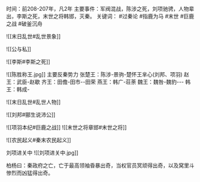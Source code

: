 时间：前208-207年，凡2年
主要事件：军阀混战，陈涉之死，刘项驰骋，人物辈出，李斯之死，末世之将韩邯，灭秦。
关键词： #过秦论 #指鹿为马 #末世 #巨鹿之战 #破釜沉舟

![[末日乱世#乱世景象]]

![[公与私]]

![[李斯#李斯之死]]

![[陈胜称王.jpg]]
主要反秦势力
张楚王：陈涉-景驹-楚怀王芈心(刘邦、项羽)
赵王：武臣-赵歇
齐王：田儋-田市--田荣
燕王：韩广-荘荼
魏王：魏咎-魏豹---
韩王：韩成-




![[末日乱世#乱世人物]]

![[刘邦#郦生说沛公]]

![[项羽本纪#巨鹿之战]]
![[末世之将章邯#末世之将]]

![[农民起义#秦末农民起义]]

刘项进关中
![[刘项进关中.jpg]]

柏杨曰：秦政府之亡，亡于最高领袖昏暴出奇，当权官员冥顽得出奇，以及窝里斗惨烈而凶猛得出奇。